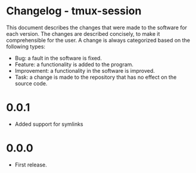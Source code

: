 # Changelog - tmux-session
This document describes the changes that were made to the software for each
version. The changes are described concisely, to make it comprehensible for the
user. A change is always categorized based on the following types:
- Bug: a fault in the software is fixed.
- Feature: a functionality is added to the program.
- Improvement: a functionality in the software is improved.
- Task: a change is made to the repository that has no effect on the source
code.

# 0.0.1
- Added support for symlinks

# 0.0.0
- First release.
